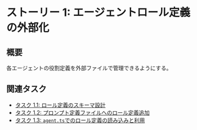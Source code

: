 # ストーリー 1: エージェントロール定義の外部化

## 概要

各エージェントの役割定義を外部ファイルで管理できるようにする。

## 関連タスク

*   [タスク 1.1: ロール定義のスキーマ設計](task_3_1_1_design_role_definition_schema.md)
*   [タスク 1.2: プロンプト定義ファイルへのロール定義追加](task_1_2_add_role_definitions_to_prompts_json.md)
*   [タスク 1.3: `agent.ts`でのロール定義の読み込みと利用](task_1_3_load_and_use_role_definitions_in_agent_ts.md)
